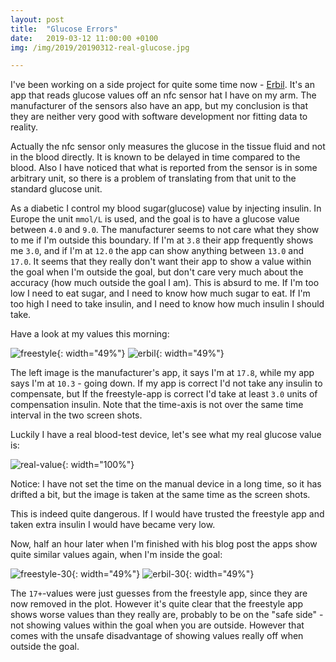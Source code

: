 ```yaml
---
layout: post
title:  "Glucose Errors"
date:   2019-03-12 11:00:00 +0100
img: /img/2019/20190312-real-glucose.jpg

---
```


I've been working on a side project for quite some time now - [Erbil](https://github.com/exoji2e/Erbil). It's an app that reads glucose values off an nfc sensor hat I have on my arm. The manufacturer of the sensors also have an app, but my conclusion is that they are neither very good with software development nor fitting data to reality.

Actually the nfc sensor only measures the glucose in the tissue fluid and not in the blood directly. It is known to be delayed in time compared to the blood. Also I have noticed that what is reported from the sensor is in some arbitrary unit, so there is a problem of translating from that unit to the standard glucose unit.

As a diabetic I control my blood sugar(glucose) value by injecting insulin. In Europe the unit `mmol/L` is used, and the goal is to have a glucose value between `4.0` and `9.0`. The manufacturer seems to not care what they show to me if I'm outside this boundary. If I'm at `3.8` their app frequently shows me `3.0`, and if I'm at `12.0` the app can show anything between `13.0` and `17.0`. It seems that they really don't want their app to show a value within the goal when I'm outside the goal, but don't care very much about the accuracy (how much outside the goal I am). This is absurd to me. If I'm too low I need to eat sugar, and I need to know how much sugar to eat. If I'm too high I need to take insulin, and I need to know how much insulin I should take.

Have a look at my values this morning:

![freestyle](/img/2019/20190312-freestyle.jpg){: width="49%"}
![erbil](/img/2019/20190312-erbil.jpg){: width="49%"}

The left image is the manufacturer's app, it says I'm at `17.8`, while my app says I'm at `10.3` - going down. If my app is correct I'd not take any insulin to compensate, but If the freestyle-app is correct I'd take at least `3.0` units of compensation insulin. Note that the time-axis is not over the same time interval in the two screen shots.

Luckily I have a real blood-test device, let's see what my real glucose value is:

![real-value](/img/2019/20190312-real-glucose.jpg){: width="100%"}

Notice: I have not set the time on the manual device in a long time, so it has drifted a bit, but the image is taken at the same time as the screen shots.

This is indeed quite dangerous. If I would have trusted the freestyle app and taken extra insulin I would have became very low.

Now, half an hour later when I'm finished with his blog post the apps show quite similar values again, when I'm inside the goal:

![freestyle-30](/img/2019/20190312-freestyle-30.jpg){: width="49%"}
![erbil-30](/img/2019/20190312-erbil-30.jpg){: width="49%"}

The `17+`-values were just guesses from the freestyle app, since they are now removed in the plot. However it's quite clear that the freestyle app shows worse values than they really are, probably to be on the "safe side" - not showing values within the goal when you are outside. However that comes with the unsafe disadvantage of showing values really off when outside the goal.



